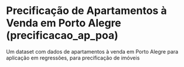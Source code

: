# Precificação de Apartamentos à Venda em Porto Alegre (precificacao_ap_poa)
Um dataset com dados de apartamentos à venda em Porto Alegre para aplicação em regressões, para precificação de imóveis
